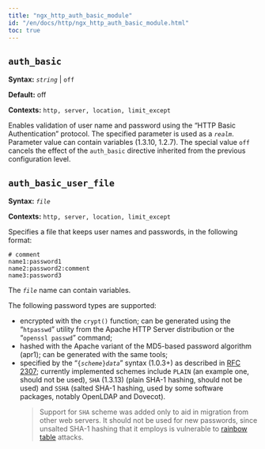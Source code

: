 ```yaml
---
title: "ngx_http_auth_basic_module"
id: "/en/docs/http/ngx_http_auth_basic_module.html"
toc: true
---
```


## `auth_basic`

**Syntax:** *`string`* | `off`

**Default:** off

**Contexts:** `http, server, location, limit_except`

Enables validation of user name and password using the
“HTTP Basic Authentication” protocol.
The specified parameter is used as a *`realm`*.
Parameter value can contain variables (1.3.10, 1.2.7).
The special value `off` cancels the effect
of the `auth_basic` directive
inherited from the previous configuration level.

## `auth_basic_user_file`

**Syntax:** *`file`*

**Contexts:** `http, server, location, limit_except`

Specifies a file that keeps user names and passwords,
in the following format:
```
# comment
name1:password1
name2:password2:comment
name3:password3
```
The *`file`* name can contain variables.

The following password types are supported:
- encrypted with the `crypt()` function; can be generated using
    the “`htpasswd`” utility from the Apache HTTP Server
    distribution or the “`openssl passwd`” command;
- hashed with the Apache variant of the MD5-based password algorithm (apr1);
    can be generated with the same tools;
- specified by the
    “`{`*`scheme`*`}`*`data`*”
    syntax (1.0.3+) as described in
    [RFC 2307](https://datatracker.ietf.org/doc/html/rfc2307#section-5.3);
    currently implemented schemes include `PLAIN` (an example one,
    should not be used), `SHA` (1.3.13) (plain SHA-1
    hashing, should not be used) and `SSHA` (salted SHA-1 hashing,
    used by some software packages, notably OpenLDAP and Dovecot).
    > Support for `SHA` scheme was added only to aid
    > in migration from other web servers.
    > It should not be used for new passwords, since unsalted SHA-1 hashing
    > that it employs is vulnerable to
    > [rainbow table](http://en.wikipedia.org/wiki/Rainbow_attack)
    > attacks.

